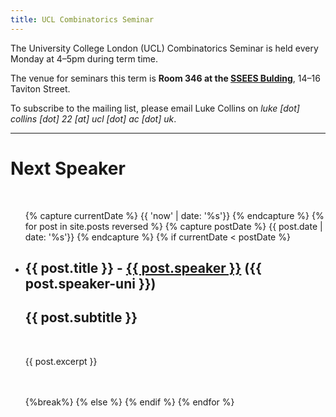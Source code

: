 ```yaml
---
title: UCL Combinatorics Seminar
---
```


The University College London (UCL) Combinatorics Seminar is held every Monday at 4&ndash;5pm during term time.

The venue for seminars this term is **Room 346 at the <a href="https://www.openstreetmap.org/way/40253190" target=_blank>SSEES Bulding</a>**, 14–16 Taviton Street.<!--at <a href="https://www.openstreetmap.org/way/40205767" target=_blank>25, Gordon Street</a>.-->

To subscribe to the mailing list, please email Luke Collins on _luke [dot] collins [dot] 22 [at] ucl [dot] ac [dot] uk_.

---

# Next Speaker
<br>
<ul class="post-list">
{% capture currentDate %}
  {{ 'now' | date: '%s'}}
  {% endcapture %}
  {% for post in site.posts reversed %}
  {% capture postDate %}
  {{ post.date | date: '%s'}}
  {% endcapture %}
    {% if currentDate < postDate %}
    <!-- Don't show drafts -->
    <li>
      <h2>{{ post.title }} - <a href="{{ post.speaker-url }}">{{ post.speaker }}</a> ({{ post.speaker-uni }})</h2>
      <h2>{{ post.subtitle }}</h2>
      <br>
      <p>{{ post.excerpt }}</p>
      <br><br>
    </li>
    {%break%}
    {% else %}
    {% endif %}
  {% endfor %}
</ul>
